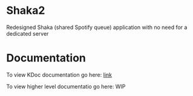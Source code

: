 # Shaka2
Redesigned Shaka (shared Spotify queue) application with no need for a dedicated server

# Documentation
To view KDoc documentation go here: [link](http://htmlpreview.github.io/?https://github.com/EthanPrentice/Shaka2/blob/master/docs/index.html)

To view higher level documentatio go here: WIP
